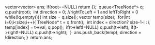 vector<vector<int>> ans;
if(root==NULL) return {};
​
​
queue<TreeNode*> q;
q.push(root);
​
int direction = 0; //rightToLeft = 1 and leftToRight = 0
while(!q.empty()){
int size = q.size();
vector<int> temp(size);
​
for(int i=0;i<size;i++){
TreeNode* t = q.front();
​
int index = direction? size-1-i : i;
temp[index] = t->val;
q.pop();
​
if(t->left!=NULL) q.push(t->left);
if(t->right!=NULL) q.push(t->right);
​
}
​
ans.push_back(temp);
direction = !direction;
}
​
return ans;